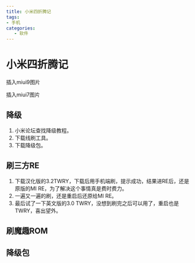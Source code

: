 ```yaml
---
title: 小米四折腾记
tags: 
- 手机
categories:
   - 软件 
---
```

小米四折腾记
===


插入miui9图片

插入miui7图片

## 降级

1. 小米论坛查找降级教程。
2. 下载线刷工具。
3. 下载降级包。

## 刷三方RE

1. 下载汉化版的3.2TWRY，下载后用手机端刷，提示成功，结果进RE后，还是原版的MI RE，为了解决这个事情真是费时费力。
2. 一遍又一遍的刷，还是重启后还原给MI RE。
3. 最后试了一下英文版的3.0 TWRY，没想到刷完之后可以用了，重启也是TWRY，喜出望外。

## 刷魔趣ROM


## 降级包



